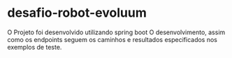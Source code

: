 # desafio-robot-evoluum

O Projeto foi desenvolvido utilizando spring boot
O desenvolvimento, assim como os endpoints seguem os
caminhos e resultados especificados nos exemplos de teste.
